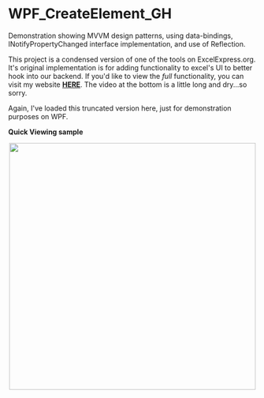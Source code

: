 # WPF_CreateElement_GH
Demonstration showing MVVM design patterns, using data-bindings, INotifyPropertyChanged interface implementation, and use of Reflection.

This project is a condensed version of one of the tools on ExcelExpress.org. It's original implementation is for adding functionality to excel's UI to better hook into our backend. If you'd like to view the <i>full</i> functionality, you can visit my website <a href="https://www.excelexpress.org/section-analysis-plug-in-version-2-0-building-your-first-section/"><b>HERE</b></a>. The video at the bottom is a little long and dry...so sorry. 

Again, I've loaded this truncated version here, just for demonstration purposes on WPF.

<b>Quick Viewing sample<b>

<p align="center">
  <img src="https://i.imgur.com/d9boLss.gif" width="500">
</p>

